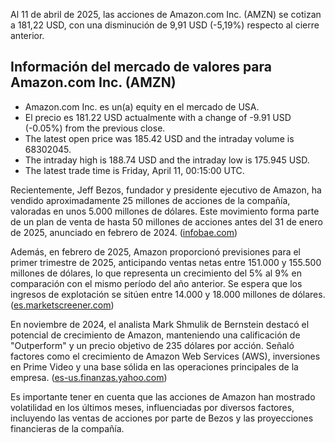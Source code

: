 Al 11 de abril de 2025, las acciones de Amazon.com Inc. (AMZN) se cotizan a 181,22 USD, con una disminución de 9,91 USD (-5,19%) respecto al cierre anterior.

##  Información del mercado de valores para Amazon.com Inc. (AMZN)
- Amazon.com Inc. es un(a) equity en el mercado de USA.
- El precio es 181.22 USD actualmente  with a change of -9.91 USD (-0.05%) from the previous close.
- The latest open price was 185.42 USD and the intraday volume is 68302045.
- The intraday high is 188.74 USD and the intraday low is 175.945 USD.
- The latest trade time is Friday, April 11, 00:15:00 UTC.


Recientemente, Jeff Bezos, fundador y presidente ejecutivo de Amazon, ha vendido aproximadamente 25 millones de acciones de la compañía, valoradas en unos 5.000 millones de dólares. Este movimiento forma parte de un plan de venta de hasta 50 millones de acciones antes del 31 de enero de 2025, anunciado en febrero de 2024. ([infobae.com](https://www.infobae.com/espana/agencias/2024/07/03/bezos-pretende-vender-25-millones-de-acciones-de-amazon-valoradas-en-unos-5000-millones/?utm_source=openai))

Además, en febrero de 2025, Amazon proporcionó previsiones para el primer trimestre de 2025, anticipando ventas netas entre 151.000 y 155.500 millones de dólares, lo que representa un crecimiento del 5% al 9% en comparación con el mismo período del año anterior. Se espera que los ingresos de explotación se sitúen entre 14.000 y 18.000 millones de dólares. ([es.marketscreener.com](https://es.marketscreener.com/cotizacion/accion/AMAZON-COM-INC-12864605/noticia/Amazon-com-Inc-ofrece-previsiones-de-beneficios-para-el-primer-trimestre-de-2025-48988665/?utm_source=openai))

En noviembre de 2024, el analista Mark Shmulik de Bernstein destacó el potencial de crecimiento de Amazon, manteniendo una calificación de "Outperform" y un precio objetivo de 235 dólares por acción. Señaló factores como el crecimiento de Amazon Web Services (AWS), inversiones en Prime Video y una base sólida en las operaciones principales de la empresa. ([es-us.finanzas.yahoo.com](https://es-us.finanzas.yahoo.com/noticias/acciones-amazon-analista-destaca-potencial-095943515.html?utm_source=openai))

Es importante tener en cuenta que las acciones de Amazon han mostrado volatilidad en los últimos meses, influenciadas por diversos factores, incluyendo las ventas de acciones por parte de Bezos y las proyecciones financieras de la compañía. 